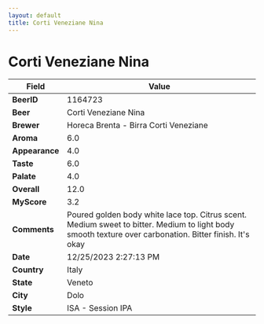 ```yaml
---
layout: default
title: Corti Veneziane Nina
---
```


# Corti Veneziane Nina

| Field         | Value     |
|---------------|-----------|
| **BeerID** | 1164723 |
| **Beer** | Corti Veneziane Nina |
| **Brewer** | Horeca Brenta -  Birra Corti Veneziane |
| **Aroma** | 6.0 |
| **Appearance** | 4.0 |
| **Taste** | 6.0 |
| **Palate** | 4.0 |
| **Overall** | 12.0 |
| **MyScore** | 3.2 |
| **Comments** | Poured golden body white lace top. Citrus scent. Medium sweet to bitter. Medium to light body smooth texture over carbonation. Bitter finish. It's okay  |
| **Date** | 12/25/2023 2:27:13 PM |
| **Country** | Italy |
| **State** | Veneto |
| **City** | Dolo |
| **Style** | ISA - Session IPA |
